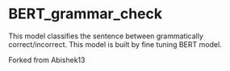 # BERT_grammar_check
This model classifies the sentence between grammatically correct/incorrect. This model is built by fine tuning BERT model.

Forked from Abishek13

